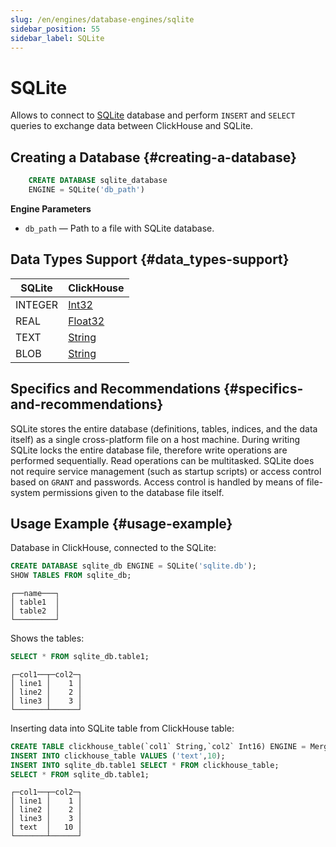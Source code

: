 ```yaml
---
slug: /en/engines/database-engines/sqlite
sidebar_position: 55
sidebar_label: SQLite
---
```


# SQLite

Allows to connect to [SQLite](https://www.sqlite.org/index.html) database and perform `INSERT` and `SELECT` queries to exchange data between ClickHouse and SQLite.

## Creating a Database {#creating-a-database}

``` sql
    CREATE DATABASE sqlite_database
    ENGINE = SQLite('db_path')
```

**Engine Parameters**

-   `db_path` — Path to a file with SQLite database.

## Data Types Support {#data_types-support}

|  SQLite   | ClickHouse                                              |
|---------------|---------------------------------------------------------|
| INTEGER       | [Int32](../../sql-reference/data-types/int-uint.md)     |
| REAL          | [Float32](../../sql-reference/data-types/float.md)      |
| TEXT          | [String](../../sql-reference/data-types/string.md)      |
| BLOB          | [String](../../sql-reference/data-types/string.md)      |

## Specifics and Recommendations {#specifics-and-recommendations}

SQLite stores the entire database (definitions, tables, indices, and the data itself) as a single cross-platform file on a host machine. During writing SQLite locks the entire database file, therefore write operations are performed sequentially. Read operations can be multitasked.
SQLite does not require service management (such as startup scripts) or access control based on `GRANT` and passwords. Access control is handled by means of file-system permissions given to the database file itself.

## Usage Example {#usage-example}

Database in ClickHouse, connected to the SQLite:

``` sql
CREATE DATABASE sqlite_db ENGINE = SQLite('sqlite.db');
SHOW TABLES FROM sqlite_db;
```

``` text
┌──name───┐
│ table1  │
│ table2  │
└─────────┘
```

Shows the tables:

``` sql
SELECT * FROM sqlite_db.table1;
```

``` text
┌─col1──┬─col2─┐
│ line1 │    1 │
│ line2 │    2 │
│ line3 │    3 │
└───────┴──────┘
```
Inserting data into SQLite table from ClickHouse table:

``` sql
CREATE TABLE clickhouse_table(`col1` String,`col2` Int16) ENGINE = MergeTree() ORDER BY col2;
INSERT INTO clickhouse_table VALUES ('text',10);
INSERT INTO sqlite_db.table1 SELECT * FROM clickhouse_table;
SELECT * FROM sqlite_db.table1;
```

``` text
┌─col1──┬─col2─┐
│ line1 │    1 │
│ line2 │    2 │
│ line3 │    3 │
│ text  │   10 │
└───────┴──────┘
```
